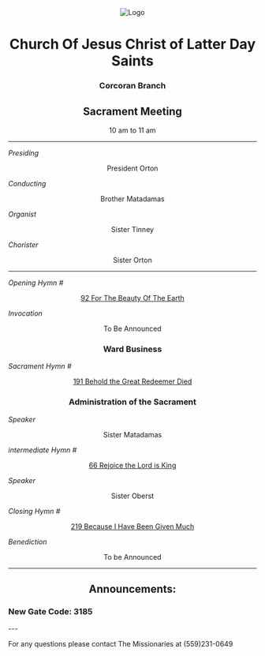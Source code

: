 <div align="center">
  <img src="https://www.churchofjesuschrist.org/imgs/8e84b28de5f611edb062eeeeac1e6ff8dd321a97/full/%21640%2C/0/default" alt="Logo">
</div>

<div align="center">
  <h1>Church Of Jesus Christ of Latter Day Saints</h1>  
  <h3>Corcoran Branch</h3>  
  <h2>Sacrament Meeting</h2>  
  10 am to 11 am
</div>

---

*Presiding*  
<div align="center">President Orton</div>

*Conducting*  
<div align="center">Brother Matadamas</div>

*Organist*  
<div align="center">Sister Tinney</div>

*Chorister*  
<div align="center">Sister Orton</div>

---

*Opening Hymn #*  
<div align="center">
  <a href="https://www.churchofjesuschrist.org/study/manual/hymns/for-the-beauty-of-the-earth?lang=eng">92 For The Beauty Of The Earth</a>
</div>

*Invocation*  
<div align="center">To Be Announced</div>

<div align="center">
  <h3>Ward Business</h3>
</div>

*Sacrament Hymn #*  
<div align="center">
  <a href="https://www.churchofjesuschrist.org/study/manual/hymns/behold-the-great-redeemer-die?lang=eng">191 Behold the Great Redeemer Died</a>
</div>

<div align="center">
  <h3>Administration of the Sacrament</h3>
</div>



*Speaker*
<div align="center"> Sister Matadamas
</div>

<!---
--->

*intermediate Hymn #*  

<div align="center">
  <a href="https://www.churchofjesuschrist.org/study/manual/hymns/rejoice-the-lord-is-king?lang=eng">66 Rejoice the Lord is King </a>
</div>



*Speaker*  

<div align="center"> Sister Oberst
</div>

*Closing Hymn #*  

<div align="center">
  <a href="https://www.churchofjesuschrist.org/study/manual/hymns/because-i-have-been-given-much?lang=eng">219 Because I Have Been Given Much</a>
</div>


*Benediction*  
<div align="center">To be Announced</div>

---

<div align="center">
  <h2>Announcements:</h2>
</div>


<h3>New Gate Code: 3185</h3>
---

For any questions please contact The Missionaries at (559)231-0649

